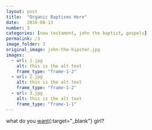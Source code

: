 ```yaml
---
layout: post
title:  "Organic Baptisms Here"
date:   2016-08-13
number: 3
categories: [new testament, john the baptist, gospels]
permalink: /3
image_folder: 3
original_image: john-the-hipster.jpg
images:
  - url: 1.jpg
    alt: this is the alt text
    frame_type: "frame-1-2"
  - url: 2.jpg
    alt: this is the alt text
    frame_type: "frame-1-2"
  - url: 3.jpg
    alt: this is the alt text
    frame_type: "frame-1-1"
---
```


what do you [want]{:target="_blank"} girl?


[want]:https://www.youtube.com/watch?v=E1I0hAxGFXw
